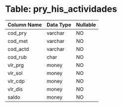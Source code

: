 # Table: pry_his_actividades

| Column Name | Data Type | Nullable |
|-------------|-----------|----------|
| cod_pry | varchar | NO |
| cod_met | varchar | NO |
| cod_actd | varchar | NO |
| cod_rub | char | NO |
| vlr_prg | money | NO |
| vlr_sol | money | NO |
| vlr_cdp | money | NO |
| vlr_dis | money | NO |
| saldo | money | NO |
